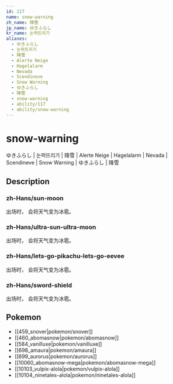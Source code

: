 ```yaml
---
id: 117
name: snow-warning
zh_name: 降雪
jp_name: ゆきふらし
kr_name: 눈퍼뜨리기
aliases:
  - ゆきふらし
  - 눈퍼뜨리기
  - 降雪
  - Alerte Neige
  - Hagelalarm
  - Nevada
  - Scendineve
  - Snow Warning
  - ゆきふらし
  - 降雪
  - snow-warning
  - ability/117
  - ability/snow-warning
---
```

# snow-warning

ゆきふらし | 눈퍼뜨리기 | 降雪 | Alerte Neige | Hagelalarm | Nevada | Scendineve | Snow Warning | ゆきふらし | 降雪

## Description

### zh-Hans/sun-moon

出场时，
会将天气变为冰雹。

### zh-Hans/ultra-sun-ultra-moon

出场时，
会将天气变为冰雹。

### zh-Hans/lets-go-pikachu-lets-go-eevee

出场时，
会将天气变为冰雹。

### zh-Hans/sword-shield

出场时，
会将天气变为冰雹。

## Pokemon

- [[459_snover|pokemon/snover]]
- [[460_abomasnow|pokemon/abomasnow]]
- [[584_vanilluxe|pokemon/vanilluxe]]
- [[698_amaura|pokemon/amaura]]
- [[699_aurorus|pokemon/aurorus]]
- [[10060_abomasnow-mega|pokemon/abomasnow-mega]]
- [[10103_vulpix-alola|pokemon/vulpix-alola]]
- [[10104_ninetales-alola|pokemon/ninetales-alola]]

